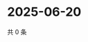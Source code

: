 # 2025-06-20

共 0 条

<!-- BEGIN ZHIHUQUESTIONS -->
<!-- 最后更新时间 Fri Jun 20 2025 04:13:25 GMT+0800 (China Standard Time) -->

<!-- END ZHIHUQUESTIONS -->
